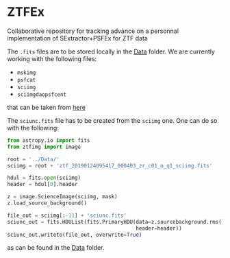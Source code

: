 # ZTFEx
Collaborative repository for tracking advance on a personnal implementation of
SExtractor+PSFEx for ZTF data

The `.fits` files are to be stored locally in the
[Data](../../tree/master/Data) folder. We are currently working with the
following files:
- `mskimg`
- `psfcat`
- `sciimg`
- `sciimgdaopsfcent`

that can be taken from
[here](https://irsa.ipac.caltech.edu/ibe/data/ztf/products/sci/2020/0104/079398/)

The `sciunc.fits` file has to be created from the `sciimg` one. One can do so
with the following:
```python
from astropy.io import fits
from ztfimg import image

root = '../Data/'
sciimg = root + 'ztf_20190124095417_000403_zr_c01_o_q1_sciimg.fits'

hdul = fits.open(sciimg)
header = hdul[0].header

z = image.ScienceImage(sciimg, mask)
z.load_source_background()

file_out = sciimg[:-11] + 'sciunc.fits'
sciunc_out = fits.HDUList(fits.PrimaryHDU(data=z.sourcebackground.rms(),
                                          header=header))
sciunc_out.writeto(file_out, overwrite=True)
```
as can be found in the [Data](../../tree/master/Notebooks) folder.
